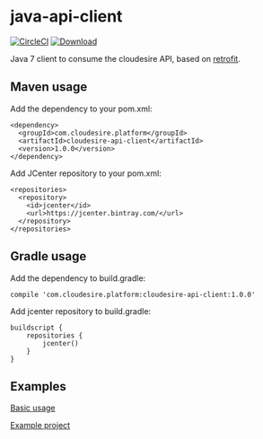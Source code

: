 # java-api-client

[![CircleCI](https://circleci.com/gh/ClouDesire/java-api-client.svg?style=svg)](https://circleci.com/gh/ClouDesire/java-api-client) [ ![Download](https://api.bintray.com/packages/cloudesire/maven-releases/cloudesire-api-client/images/download.svg) ](https://bintray.com/cloudesire/maven-releases/cloudesire-api-client/_latestVersion)

Java 7 client to consume the cloudesire API, based on [retrofit](https://github.com/square/retrofit).

## Maven usage

Add the dependency to your pom.xml:

```
<dependency>
  <groupId>com.cloudesire.platform</groupId>
  <artifactId>cloudesire-api-client</artifactId>
  <version>1.0.0</version>
</dependency>
```

Add JCenter repository to your pom.xml:

```
<repositories>
  <repository>
    <id>jcenter</id>
    <url>https://jcenter.bintray.com/</url>
  </repository>
</repositories>
```

## Gradle usage

Add the dependency to build.gradle:

    compile 'com.cloudesire.platform:cloudesire-api-client:1.0.0'
    
Add jcenter repository to build.gradle:

```
buildscript {
    repositories {
        jcenter()
    }
}
```

## Examples

[Basic usage](https://github.com/ClouDesire/examples/blob/master/java-api-client/src/test/java/org/example/client/ClientTest.java)

[Example project](https://github.com/ClouDesire/examples/tree/master/java-api-client)
